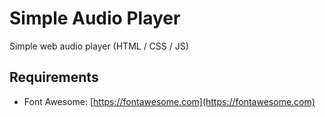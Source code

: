 # Simple Audio Player
Simple web audio player (HTML / CSS / JS)

## Requirements
- Font Awesome: [https://fontawesome.com](https://fontawesome.com)
